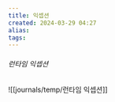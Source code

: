 ```yaml
---
title: 익셉션
created: 2024-03-29 04:27
alias:
tags:
---
```

###### 런타임 익셉션
![[journals/temp/런타임 익셉션]]



